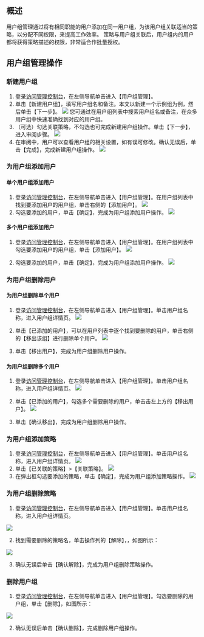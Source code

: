 ## 概述
用户组管理通过将有相同职能的用户添加在同一用户组，为该用户组关联适当的策略，以分配不同权限，来提高工作效率。
策略与用户组关联后，用户组内的用户都将获得策略描述的权限，非常适合作批量授权。

## 用户组管理操作
### 新建用户组

1. 登录[访问管理控制台](https://console.cloud.tencent.com/cam/overview )，在左侧导航单击进入【用户组管理】。
2. 单击【新建用户组】，填写用户组名和备注。本文以新建一个示例组为例，然后单击【下一步】。
![](https://main.qcloudimg.com/raw/3d0df07232ad5255564915341ca56bd2.png)
您可通过在用户组列表中搜索用户组名或备注，在众多用户组中快速准确找到对应的用户组。
3. （可选）勾选关联策略，不勾选也可完成新建用户组操作。单击【下一步】，进入审阅步骤。
![](https://main.qcloudimg.com/raw/28a7fe34644cfd986f0fc3fe29331a04.png)
4. 在审阅中，用户可以查看用户组的相关设置，如有误可修改。确认无误后，单击【完成】，完成新建用户组操作。
![](https://main.qcloudimg.com/raw/7dac4da14cb82e38355200b2a878b1b1.png)

### 为用户组添加用户
#### 单个用户组添加用户
1. 登录[访问管理控制台](https://console.cloud.tencent.com/cam/overview )，在左侧导航单击进入【用户组管理】。在用户组列表中找到要添加用户的用户组，单击右侧的【添加用户】。
![](https://main.qcloudimg.com/raw/b9a74e905d25f1ddc8b48081649b0de8.png)
2. 勾选要添加的用户，单击【确定】，完成为用户组添加用户操作。
![](https://main.qcloudimg.com/raw/253222f786cffc1e5bdbb14b4b74481d.png)
#### 多个用户组添加用户
1. 登录[访问管理控制台](https://console.cloud.tencent.com/cam/overview )，在左侧导航单击进入【用户组管理】。在用户组列表中勾选要添加用户的用户组，单击【添加用户】。
![](https://main.qcloudimg.com/raw/bc928289e71ebf4212e38c4e089ca2dd.png)

2. 勾选要添加的用户，单击【确定】，完成为用户组添加用户操作。
![](https://main.qcloudimg.com/raw/253222f786cffc1e5bdbb14b4b74481d.png)

### 为用户组删除用户
#### 为用户组删除单个用户
1. 登录[访问管理控制台](https://console.cloud.tencent.com/cam/overview )，在左侧导航单击进入【用户组管理】。单击用户组名称，进入用户组详情页。
![](https://main.qcloudimg.com/raw/28c4a0d67f46c65edf7ae2550eb25ddc.png)

2. 单击【已添加的用户】，可以在用户列表中逐个找到要删除的用户，单击右侧的【移出该组】进行删除单个用户。
![](https://main.qcloudimg.com/raw/e7ab8520de2aa75deef2b307e45dcdc9.png)

3. 单击【移出用户】，完成为用户组删除用户操作。
#### 为用户组删除多个用户
1. 登录[访问管理控制台](https://console.cloud.tencent.com/cam/overview )，在左侧导航单击进入【用户组管理】。单击用户组名称，进入用户组详情页。
![](https://main.qcloudimg.com/raw/28c4a0d67f46c65edf7ae2550eb25ddc.png)

2. 单击【已添加的用户】，勾选多个需要删除的用户，单击击左上方的【移出用户】。
![](https://main.qcloudimg.com/raw/9106a51eb41ea9d949ebd47fb8c66c23.png)

3. 单击【确认移出】，完成为用户组删除用户操作。

### 为用户组添加策略

1. 登录[访问管理控制台](https://console.cloud.tencent.com/cam/overview )，在左侧导航单击进入【用户组管理】。单击用户组名称，进入用户组详情页。
![](https://main.qcloudimg.com/raw/7cad73af174ccdb1dc1df41765d6192a.png)
2. 单击【已关联的策略】>【关联策略】。
 ![](https://main.qcloudimg.com/raw/752a908e7a8f69b31e3b4257a5d506fc.png)
3. 在弹出框勾选要添加的策略，单击【确定】，完成为用户组添加策略操作。
![](https://main.qcloudimg.com/raw/9af213807319ec5d44e9901a2112a18c.png)

### 为用户组删除策略

1. 登录[访问管理控制台](https://console.cloud.tencent.com/cam/overview )，在左侧导航单击进入【用户组管理】。单击用户组名称，进入用户组详情页。

 ![](https://main.qcloudimg.com/raw/7ff731b681720bd5ddb04f9cb3f6f159.png)

2. 找到需要删除的策略名，单击操作列的【解除】，，如图所示：

 ![](https://main.qcloudimg.com/raw/ac114903444a8b9d5a81e9cd560fe143.png)

3. 确认无误后单击【确认解除】，完成为用户组删除策略操作。

### 删除用户组

1. 登录[访问管理控制台](https://console.cloud.tencent.com/cam/overview )，在左侧导航单击进入【用户组管理】。勾选要删除的用户组，单击【删除】，如图所示：

 ![](https://main.qcloudimg.com/raw/4293d2155c4091a9c63b4c9bddcc31ca.png)

2. 确认无误后单击【确认删除】，完成删除用户组操作。
